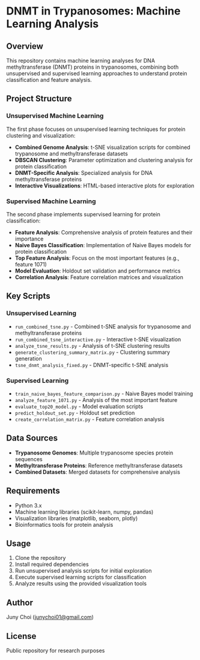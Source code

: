 # DNMT in Trypanosomes: Machine Learning Analysis

## Overview
This repository contains machine learning analyses for DNA methyltransferase (DNMT) proteins in trypanosomes, combining both unsupervised and supervised learning approaches to understand protein classification and feature analysis.

## Project Structure

### Unsupervised Machine Learning
The first phase focuses on unsupervised learning techniques for protein clustering and visualization:

- **Combined Genome Analysis**: t-SNE visualization scripts for combined trypanosome and methyltransferase datasets
- **DBSCAN Clustering**: Parameter optimization and clustering analysis for protein classification
- **DNMT-Specific Analysis**: Specialized analysis for DNA methyltransferase proteins
- **Interactive Visualizations**: HTML-based interactive plots for exploration

### Supervised Machine Learning
The second phase implements supervised learning for protein classification:

- **Feature Analysis**: Comprehensive analysis of protein features and their importance
- **Naive Bayes Classification**: Implementation of Naive Bayes models for protein classification
- **Top Feature Analysis**: Focus on the most important features (e.g., feature 1071)
- **Model Evaluation**: Holdout set validation and performance metrics
- **Correlation Analysis**: Feature correlation matrices and visualization

## Key Scripts

### Unsupervised Learning
- `run_combined_tsne.py` - Combined t-SNE analysis for trypanosome and methyltransferase proteins
- `run_combined_tsne_interactive.py` - Interactive t-SNE visualization
- `analyze_tsne_results.py` - Analysis of t-SNE clustering results
- `generate_clustering_summary_matrix.py` - Clustering summary generation
- `tsne_dnmt_analysis_fixed.py` - DNMT-specific t-SNE analysis

### Supervised Learning
- `train_naive_bayes_feature_comparison.py` - Naive Bayes model training
- `analyze_feature_1071.py` - Analysis of the most important feature
- `evaluate_top20_model.py` - Model evaluation scripts
- `predict_holdout_set.py` - Holdout set prediction
- `create_correlation_matrix.py` - Feature correlation analysis

## Data Sources
- **Trypanosome Genomes**: Multiple trypanosome species protein sequences
- **Methyltransferase Proteins**: Reference methyltransferase datasets
- **Combined Datasets**: Merged datasets for comprehensive analysis

## Requirements
- Python 3.x
- Machine learning libraries (scikit-learn, numpy, pandas)
- Visualization libraries (matplotlib, seaborn, plotly)
- Bioinformatics tools for protein analysis

## Usage
1. Clone the repository
2. Install required dependencies
3. Run unsupervised analysis scripts for initial exploration
4. Execute supervised learning scripts for classification
5. Analyze results using the provided visualization tools

## Author
Juny Choi (junychoi01@gmail.com)

## License
Public repository for research purposes
